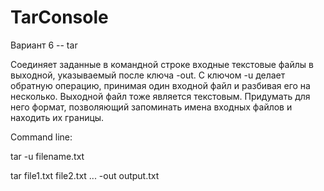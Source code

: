 # TarConsole
Вариант 6 -- tar

Соединяет заданные в командной строке входные текстовые файлы в выходной, указываемый после ключа -out. С ключом -u делает обратную операцию, принимая один входной файл и разбивая его на несколько. Выходной файл тоже является текстовым. Придумать для него формат, позволяющий запоминать имена входных файлов и находить их границы.

Command line:

tar -u filename.txt 

tar file1.txt file2.txt ... -out output.txt
